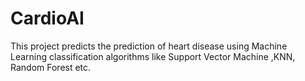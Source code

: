 # CardioAI
This project predicts the prediction of heart disease using Machine Learning classification algorithms like Support Vector Machine ,KNN, Random Forest etc.
